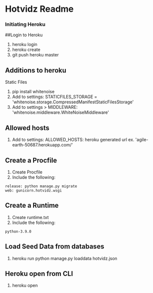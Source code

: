 # Hotvidz Readme

### Initiating Heroku

##Login to Heroku

1. heroku login
2. heroku create
3. git push heroku master


## Additions to heroku
Static Files
1. pip install whitenoise
2. Add to settings: STATICFILES_STORAGE = 'whitenoise.storage.CompressedManifestStaticFilesStorage'
3. Add to settings > MIDDLEWARE: 'whitenoise.middleware.WhiteNoiseMiddleware'

## Allowed hosts
1. Add to settings: ALLOWED_HOSTS: heroku generated url ex. 'agile-earth-50687.herokuapp.com/'

## Create a Procfile
1. Create Procfile
2. Include the following:
```
release: python manage.py migrate
web: gunicorn.hotvidz.wsgi
```

## Create a Runtime
1. Create runtime.txt
2. Include the following:
```
python-3.9.0
```

## Load Seed Data from databases
1. heroku run python manage.py loaddata hotvidz.json

## Heroku open from CLI
1. heroku open
